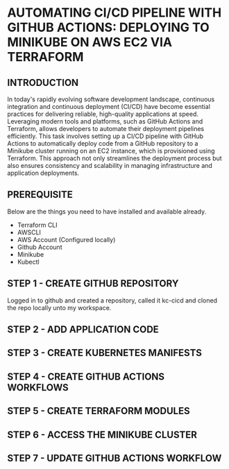 # AUTOMATING CI/CD PIPELINE WITH GITHUB ACTIONS: DEPLOYING TO MINIKUBE ON AWS EC2 VIA TERRAFORM

## INTRODUCTION
In today's rapidly evolving software development landscape, continuous integration and continuous deployment (CI/CD) have become essential practices for delivering reliable, high-quality applications at speed. Leveraging modern tools and platforms, such as GitHub Actions and Terraform, allows developers to automate their deployment pipelines efficiently. This task involves setting up a CI/CD pipeline with GitHub Actions to automatically deploy code from a GitHub repository to a Minikube cluster running on an EC2 instance, which is provisioned using Terraform. This approach not only streamlines the deployment process but also ensures consistency and scalability in managing infrastructure and application deployments.

## PREREQUISITE
Below are the things you need to have installed and available already.
- Terraform CLI
- AWSCLI
- AWS Account (Configured locally)
- Github Account
- Minikube
- Kubectl

## STEP 1 - CREATE GITHUB REPOSITORY
Logged in to github and created a repository, called it kc-cicd and cloned the repo locally unto my workspace.

## STEP 2 - ADD APPLICATION CODE

## STEP 3 - CREATE KUBERNETES MANIFESTS

## STEP 4 - CREATE GITHUB ACTIONS WORKFLOWS

## STEP 5 - CREATE TERRAFORM MODULES

## STEP 6 - ACCESS THE MINIKUBE CLUSTER

## STEP 7 - UPDATE GITHUB ACTIONS WORKFLOW


